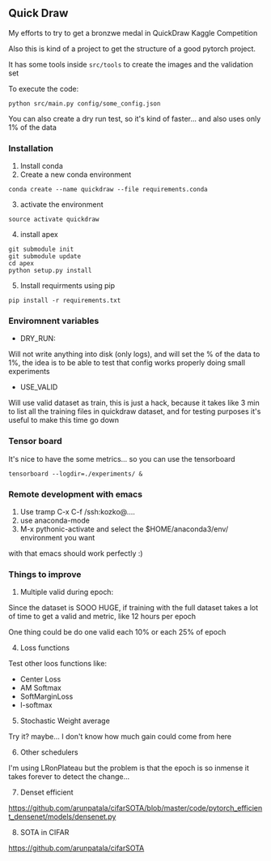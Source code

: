 
## Quick Draw

My efforts to try to get a bronzwe medal in QuickDraw Kaggle Competition

Also this is kind of a project to get the structure of a good pytorch project.

It has some tools inside `src/tools` to create the images and the validation set

To execute the code:

```
python src/main.py config/some_config.json
```

You can also create a dry run test, so it's kind of faster... and also uses only 1% of the data


### Installation

1. Install conda
2. Create a new conda environment

```
conda create --name quickdraw --file requirements.conda
```

3. activate the environment

```
source activate quickdraw
```

4. install apex

```
git submodule init
git submodule update
cd apex
python setup.py install
```


5. Install requirments using pip

```
pip install -r requirements.txt
```

### Enviromnent variables


* DRY_RUN:

Will not write anything into disk (only logs), and will set the % of the data to 1%, the idea is to be able
to test that config works properly doing small experiments

* USE_VALID

Will use valid dataset as train, this is just a hack, because it takes like 3 min to list all the training
files in quickdraw dataset, and for testing purposes it's useful to make this time go down

### Tensor board

It's nice to have the some metrics... so you can use the tensorboard

```
tensorboard --logdir=./experiments/ &
```

### Remote development with emacs

1. Use tramp C-x C-f /ssh:kozko@....
2. use anaconda-mode
3. M-x pythonic-activate and select the $HOME/anaconda3/env/ environment you want

with that emacs should work perfectly :)


### Things to improve

1. Multiple valid during epoch:

Since the dataset is SOOO HUGE, if training with the full dataset takes a lot of time to get a valid and metric, like 12 hours per epoch

One thing could be do one valid each 10% or each 25% of epoch


4. Loss functions

Test other loos functions like:

  - Center Loss
  - AM Softmax
  - SoftMarginLoss
  - l-softmax


5. Stochastic Weight average

Try it? maybe... I don't know how much gain could come from here

6. Other schedulers

I'm using LRonPlateau but the problem is that the epoch is so inmense it takes forever to detect the change...

7. Denset efficient

https://github.com/arunpatala/cifarSOTA/blob/master/code/pytorch_efficient_densenet/models/densenet.py

8. SOTA in CIFAR

https://github.com/arunpatala/cifarSOTA
